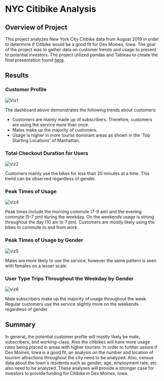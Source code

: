 # NYC Citibike Analysis
## Overview of Project
This project analyzes New York City Citibike data from August 2019 in order to determine if Citibike would be a good fit for Des Moines, Iowa. The goal of the project was to gather data on customer trends and usage to present to potential investors. The project utilized pandas and Tableau to create the final presentation found [here](https://public.tableau.com/views/Citibike_Visualizations/NYCCitibikeVisualizations?:language=en-US&:display_count=n&:origin=viz_share_link). 

## Results
### Customer Profile

![Viz1](https://user-images.githubusercontent.com/57520471/173268265-367d5c33-b31f-41f8-a658-a29c2395cd7e.png)

The dashboard above demonstrates the following trends about customers:
* Customers are mainly made up of subscribers. Therefore, customers are using the service more than once.
* Males make up the majority of customers.
* Usage is higher in more tourist dominant areas as shown in the 'Top Starting Locations' of Manhattan.

### Total Checkout Duration for Users

![viz2](https://user-images.githubusercontent.com/57520471/173268651-dcafb81b-dd56-44c4-82a2-a7f947d1eee3.png)

Customers mainly use the bikes for less than 20 minutes at a time. This trend can be observed regardless of gender.

### Peak Times of Usage

![viz4](https://user-images.githubusercontent.com/57520471/173268921-6e512307-f6dc-4c27-8fb9-7665cb17bee6.png)

Peak times include the morning commute (7-9 am) and the evening commute (5-7 pm) during the weekday. On the weekends usage is strong throughout the day (10 am to 7 pm). Customers are mostly likely using the bikes to commute to and from work. 

### Peak Times of Usage by Gender

![viz5](https://user-images.githubusercontent.com/57520471/173269271-8c82d157-c383-471a-b5a0-365423a3787c.png)

Males are more likely to use the service, however the same pattern is seen with females on a lesser scale. 

### User Type Trips Throughout the Weekday by Gender

![viz6](https://user-images.githubusercontent.com/57520471/173269419-ec1c06f1-2721-4be6-8a55-07e76aeb20d3.png)

Male subscribers make up the majority of usage throughout the week. Regular customers use the service slightly more on the weekends regardless of gender. 

## Summary
In general, the potential customer profile will mostly likely be male, subscribers, and working-class. Also the citibikes will have more usage rates being placed in areas with higher tourism. In order to further assure if Des Moines, Iowa is a good fit, an analysis on the number and location of tourism attractions throughout the city need to be analyzed. Also, census data about the town's residents such as gender, age, employment rate, etc. also need to be analyzed. These analyses will provide a stronger case for investors to provide funding for Citibike in Des Moines, Iowa.
